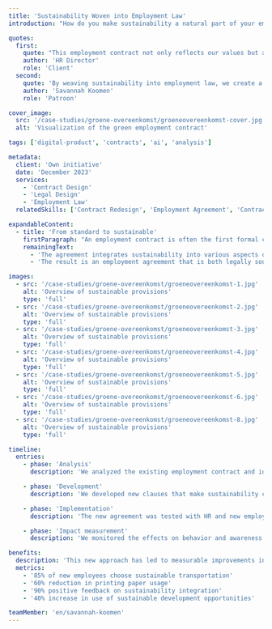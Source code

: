 ```yaml
---
title: 'Sustainability Woven into Employment Law'
introduction: "How do you make sustainability a natural part of your employment contract? For a progressive organization, Patroon developed a 'green employment contract' that goes beyond standard provisions. By integrating sustainability into daily work practices, it becomes a natural part of the corporate culture."

quotes:
  first:
    quote: "This employment contract not only reflects our values but also inspires employees to put sustainability into practice. It's more than a contract - it's a statement of who we are."
    author: 'HR Director'
    role: 'Client'
  second:
    quote: 'By weaving sustainability into employment law, we create a new standard for modern organizations. This agreement shows how legal documents can contribute to positive change.'
    author: 'Savannah Koomen'
    role: 'Patroon'

cover_image:
  src: '/case-studies/groene-overeenkomst/groeneovereenkomst-cover.jpg'
  alt: 'Visualization of the green employment contract'

tags: ['digital-product', 'contracts', 'ai', 'analysis']

metadata:
  client: 'Own initiative'
  date: 'December 2023'
  services:
    - 'Contract Design'
    - 'Legal Design'
    - 'Employment Law'
  relatedSkills: ['Contract Redesign', 'Employment Agreement', 'Contract UX', 'Brand Identity']

expandableContent:
  - title: 'From standard to sustainable'
    firstParagraph: "An employment contract is often the first formal contact between employer and employee. By integrating sustainability into it, it immediately becomes clear that it's a core value of the organization. We developed an agreement that goes beyond legal requirements and provides concrete tools for sustainable behavior."
    remainingText:
      - 'The agreement integrates sustainability into various aspects of work: from mobility and remote working to lunches and training. Through the use of clear icons and infographics, the sustainability aspects are emphasized, making the document not just legally binding, but also inspiring.'
      - 'The result is an employment agreement that is both legally sound and practically applicable. The document directly contributes to behavioral change and strengthens the sustainable corporate culture.'

images:
  - src: '/case-studies/groene-overeenkomst/groeneovereenkomst-1.jpg'
    alt: 'Overview of sustainable provisions'
    type: 'full'
  - src: '/case-studies/groene-overeenkomst/groeneovereenkomst-2.jpg'
    alt: 'Overview of sustainable provisions'
    type: 'full'
  - src: '/case-studies/groene-overeenkomst/groeneovereenkomst-3.jpg'
    alt: 'Overview of sustainable provisions'
    type: 'full'
  - src: '/case-studies/groene-overeenkomst/groeneovereenkomst-4.jpg'
    alt: 'Overview of sustainable provisions'
    type: 'full'
  - src: '/case-studies/groene-overeenkomst/groeneovereenkomst-5.jpg'
    alt: 'Overview of sustainable provisions'
    type: 'full'
  - src: '/case-studies/groene-overeenkomst/groeneovereenkomst-6.jpg'
    alt: 'Overview of sustainable provisions'
    type: 'full'
  - src: '/case-studies/groene-overeenkomst/groeneovereenkomst-8.jpg'
    alt: 'Overview of sustainable provisions'
    type: 'full'

timeline:
  entries:
    - phase: 'Analysis'
      description: 'We analyzed the existing employment contract and identified opportunities to integrate sustainability.'

    - phase: 'Development'
      description: 'We developed new clauses that make sustainability concrete and translated these into understandable language and visual elements.'

    - phase: 'Implementation'
      description: 'The new agreement was tested with HR and new employees, and further refined based on their feedback.'

    - phase: 'Impact measurement'
      description: 'We monitored the effects on behavior and awareness among new employees and gathered feedback for further optimization.'

benefits:
  description: 'This new approach has led to measurable improvements in sustainable behavior and engagement'
  metrics:
    - '85% of new employees choose sustainable transportation'
    - '60% reduction in printing paper usage'
    - '90% positive feedback on sustainability integration'
    - '40% increase in use of sustainable development opportunities'

teamMember: 'en/savannah-koomen'
---
```

